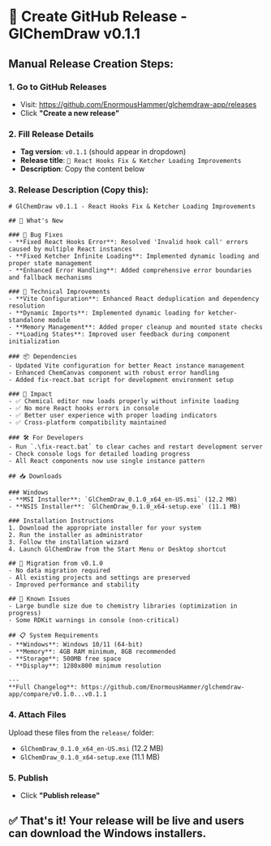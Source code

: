 # 🚀 Create GitHub Release - GlChemDraw v0.1.1

## Manual Release Creation Steps:

### 1. Go to GitHub Releases
- Visit: https://github.com/EnormousHammer/glchemdraw-app/releases
- Click **"Create a new release"**

### 2. Fill Release Details
- **Tag version**: `v0.1.1` (should appear in dropdown)
- **Release title**: `🔧 React Hooks Fix & Ketcher Loading Improvements`
- **Description**: Copy the content below

### 3. Release Description (Copy this):
```
# GlChemDraw v0.1.1 - React Hooks Fix & Ketcher Loading Improvements

## 🚀 What's New

### 🐛 Bug Fixes
- **Fixed React Hooks Error**: Resolved 'Invalid hook call' errors caused by multiple React instances
- **Fixed Ketcher Infinite Loading**: Implemented dynamic loading and proper state management
- **Enhanced Error Handling**: Added comprehensive error boundaries and fallback mechanisms

### 🔧 Technical Improvements
- **Vite Configuration**: Enhanced React deduplication and dependency resolution
- **Dynamic Imports**: Implemented dynamic loading for ketcher-standalone module
- **Memory Management**: Added proper cleanup and mounted state checks
- **Loading States**: Improved user feedback during component initialization

### 📦 Dependencies
- Updated Vite configuration for better React instance management
- Enhanced ChemCanvas component with robust error handling
- Added fix-react.bat script for development environment setup

### 🎯 Impact
- ✅ Chemical editor now loads properly without infinite loading
- ✅ No more React hooks errors in console
- ✅ Better user experience with proper loading indicators
- ✅ Cross-platform compatibility maintained

### 🛠️ For Developers
- Run `.\fix-react.bat` to clear caches and restart development server
- Check console logs for detailed loading progress
- All React components now use single instance pattern

## 📥 Downloads

### Windows
- **MSI Installer**: `GlChemDraw_0.1.0_x64_en-US.msi` (12.2 MB)
- **NSIS Installer**: `GlChemDraw_0.1.0_x64-setup.exe` (11.1 MB)

### Installation Instructions
1. Download the appropriate installer for your system
2. Run the installer as administrator
3. Follow the installation wizard
4. Launch GlChemDraw from the Start Menu or Desktop shortcut

## 🔄 Migration from v0.1.0
- No data migration required
- All existing projects and settings are preserved
- Improved performance and stability

## 🐛 Known Issues
- Large bundle size due to chemistry libraries (optimization in progress)
- Some RDKit warnings in console (non-critical)

## 📋 System Requirements
- **Windows**: Windows 10/11 (64-bit)
- **Memory**: 4GB RAM minimum, 8GB recommended
- **Storage**: 500MB free space
- **Display**: 1280x800 minimum resolution

---
**Full Changelog**: https://github.com/EnormousHammer/glchemdraw-app/compare/v0.1.0...v0.1.1
```

### 4. Attach Files
Upload these files from the `release/` folder:
- `GlChemDraw_0.1.0_x64_en-US.msi` (12.2 MB)
- `GlChemDraw_0.1.0_x64-setup.exe` (11.1 MB)

### 5. Publish
- Click **"Publish release"**

## ✅ That's it! Your release will be live and users can download the Windows installers.
